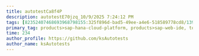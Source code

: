 ```yaml
---
title: autotestCa8f4P
description: autotestE70jzq_10/9/2025 7:24:12 PM
tags: [82352407468693968798155:325f896d-bad5-49ee-a4e6-518589778cd8/139269250608756787992873,197f4ec4-6c14-5b5e-9fb3-058e21403d41:tech/73554900100700000996,c1a376dd-ebd0-4787-804e-a23fef23ba06:4625ac99-30b5-4df6-a6c5-f840dd406e80/1bf8f1d5-d54a-41e0-b203-d94deae18a3c]
primary_tag: products>sap-hana-cloud-platform, products>sap-web-ide, topic>cloud
time: 234
author_profile: https://github.com/ksAutotests
author_name: ksAutotests
---
```

